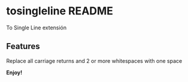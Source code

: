 # tosingleline README

To Single Line extensión

## Features

Replace all carriage returns and 2 or more whitespaces with one space

**Enjoy!**
